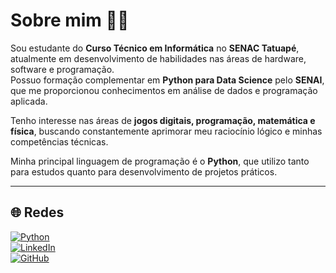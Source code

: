 # Sobre mim 👨‍💻

Sou estudante do **Curso Técnico em Informática** no **SENAC Tatuapé**, atualmente em desenvolvimento de habilidades nas áreas de hardware, software e programação.  
Possuo formação complementar em **Python para Data Science** pelo **SENAI**, que me proporcionou conhecimentos em análise de dados e programação aplicada.  

Tenho interesse nas áreas de **jogos digitais, programação, matemática e física**, buscando constantemente aprimorar meu raciocínio lógico e minhas competências técnicas.  

Minha principal linguagem de programação é o **Python**, que utilizo tanto para estudos quanto para desenvolvimento de projetos práticos.  

---

## 🌐 Redes

[![Python](https://img.shields.io/badge/Python-3776AB?style=for-the-badge&logo=python&logoColor=white)](https://www.python.org/)  
[![LinkedIn](https://img.shields.io/badge/LinkedIn-0A66C2?style=for-the-badge&logo=linkedin&logoColor=white)](https://www.linkedin.com/in/feed/?trk=sem-ga_campid.12619604099_asid.149519181115_crid.725790844702_kw.linkedin_d.c_tid.kwd-148086543_n.g_mt.e_geo.9196420)  
[![GitHub](https://img.shields.io/badge/GitHub-181717?style=for-the-badge&logo=github&logoColor=white)](https://github.com/dantasdan)  
